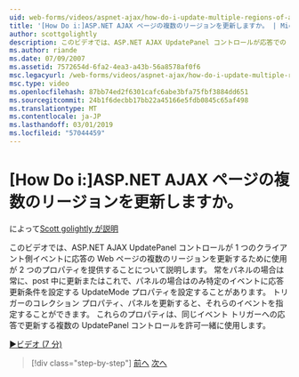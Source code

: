```yaml
---
uid: web-forms/videos/aspnet-ajax/how-do-i-update-multiple-regions-of-a-page-with-aspnet-ajax
title: '[How Do i:]ASP.NET AJAX ページの複数のリージョンを更新しますか。 | Microsoft Docs'
author: scottgolightly
description: このビデオでは、ASP.NET AJAX UpdatePanel コントロールが応答での Web ページの複数のリージョンを更新するために使用が 2 つのプロパティを提供することについて説明します.
ms.author: riande
ms.date: 07/09/2007
ms.assetid: 7572654d-6fa2-4ea3-a43b-56a8578af0f6
msc.legacyurl: /web-forms/videos/aspnet-ajax/how-do-i-update-multiple-regions-of-a-page-with-aspnet-ajax
msc.type: video
ms.openlocfilehash: 87bb74ed2f6301cafc6abe3bfa75fbf3884dd651
ms.sourcegitcommit: 24b1f6decbb17bb22a45166e5fdb0845c65af498
ms.translationtype: MT
ms.contentlocale: ja-JP
ms.lasthandoff: 03/01/2019
ms.locfileid: "57044459"
---
```

<a name="how-do-i-update-multiple-regions-of-a-page-with-aspnet-ajax"></a>[How Do i:]ASP.NET AJAX ページの複数のリージョンを更新しますか。
====================
によって[Scott golightly が説明](https://github.com/scottgolightly)

このビデオでは、ASP.NET AJAX UpdatePanel コントロールが 1 つのクライアント側イベントに応答の Web ページの複数のリージョンを更新するために使用が 2 つのプロパティを提供することについて説明します。 常をパネルの場合は常に、post 中に更新またはこれで、パネルの場合はのみ特定のイベントに応答更新条件を設定する UpdateMode プロパティを設定することがあります。 トリガーのコレクション プロパティ、パネルを更新すると、それらのイベントを指定することができます。 これらのプロパティは、同じイベント トリガーへの応答で更新する複数の UpdatePanel コントロールを許可一緒に使用します。

[&#9654;ビデオ (7 分)](https://channel9.msdn.com/Blogs/ASP-NET-Site-Videos/how-do-i-update-multiple-regions-of-a-page-with-aspnet-ajax)

> [!div class="step-by-step"]
> [前へ](how-do-i-implement-the-ajax-after-processing-pattern.md)
> [次へ](how-do-i-choose-between-methods-of-ajax-page-updates.md)
